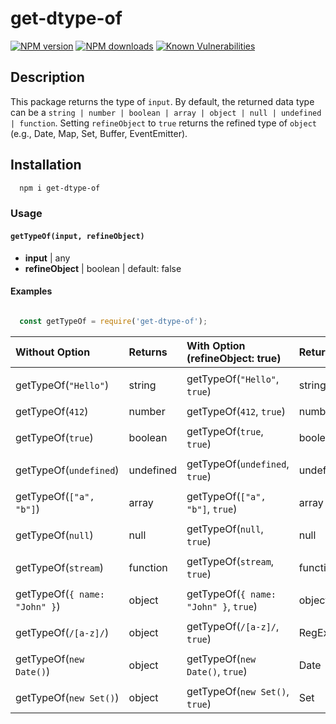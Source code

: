 # get-dtype-of

[![NPM version](https://img.shields.io/npm/v/get-dtype-of.svg)](https://www.npmjs.com/package/get-dtype-of)
[![NPM downloads](https://img.shields.io/npm/dm/get-dtype-of.svg)](https://www.npmjs.com/package/get-dtype-of)
[![Known Vulnerabilities](https://snyk.io/test/github/grjan7/get-typeof/badge.svg)](https://snyk.io/test/github/grjan7/get-typeof)

## Description

This package returns the type of `input`. By default, the returned data type can be a `string | number | boolean | array | object | null | undefined | function`. Setting `refineObject` to `true` returns the refined type of `object` (e.g., Date, Map, Set, Buffer, EventEmitter).

## Installation
```sh
  npm i get-dtype-of
```

### Usage

#### `getTypeOf(input, refineObject)`

  - **input** | any
  - **refineObject** | boolean | default: false

#### Examples

```js

  const getTypeOf = require('get-dtype-of');

```

| Without Option | Returns |  With Option (refineObject: true) | Returns |
| :--------------|:--------|:-------------|:--------|
| | | | |
| getTypeOf(`"Hello"`) | string | getTypeOf(`"Hello"`, `true`)| string |
| | | | |
| getTypeOf(`412`) | number | getTypeOf(`412`, `true`) | number |
| | | | |
| getTypeOf(`true`) | boolean |  getTypeOf(`true`, `true`) | boolean |
| | | | |
| getTypeOf(`undefined`) | undefined | getTypeOf(`undefined`, `true`)| undefined |
| | | | |
| getTypeOf(`["a", "b"]`) | array | getTypeOf(`["a", "b"]`, `true`)| array |
| | | | |
| getTypeOf(`null`) | null | getTypeOf(`null`, `true`) | null |
| | | | |
| getTypeOf(`stream`) | function | getTypeOf(`stream`, `true`) | function |
| | | | |
| getTypeOf(`{ name: "John" }`) | object | getTypeOf(`{ name: "John" }`, `true`) | object |
| | | | |
| getTypeOf(`/[a-z]/`) | object | getTypeOf(`/[a-z]/`, `true`) | RegExp |
| | | | |
| getTypeOf(`new Date()`) | object | getTypeOf(`new Date()`, `true`) | Date |
| | | | |
| getTypeOf(`new Set()`) | object | getTypeOf(`new Set()`, `true`) | Set |



